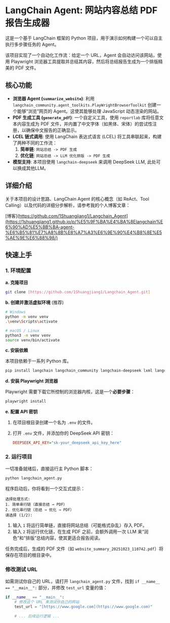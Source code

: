 
# LangChain Agent: 网站内容总结 PDF 报告生成器

这是一个基于 LangChain 框架的 Python 项目，用于演示如何构建一个可以自主执行多步骤任务的 Agent。

该项目实现了一个自动化工作流：给定一个 URL，Agent 会自动访问该网站，使用 Playwright 浏览器工具提取并总结其内容，然后将总结报告生成为一个排版精美的 PDF 文件。

## 核心功能

* **浏览器 Agent (`summarize_website`)**: 利用 `langchain_community.agent_toolkits.PlayWrightBrowserToolkit` 创建一个能够“浏览”网页的 Agent。这使其能够处理 JavaScript 动态渲染的网站。
* **PDF 生成工具 (`generate_pdf`)**: 一个自定义工具，使用 `reportlab` 库将任意文本内容生成为 PDF 文件，并内置了中文字体（如黑体、宋体）的尝试性注册，以确保中文报告的正确显示。
* **LCEL 链式调用**: 使用 LangChain 表达式语言 (LCEL) 将工具串联起来，构建了两种不同的工作流：
    1.  **简单链**: `网站总结 -> PDF 生成`
    2.  **优化链**: `网站总结 -> LLM 优化排版 -> PDF 生成`
* **模型支持**: 本项目使用 `langchain-deepseek` 来调用 DeepSeek LLM, 此处可以换成其他LLM。

## 详细介绍

关于本项目的设计思路、LangChain Agent 的核心概念（如 ReAct、Tool Calling）以及代码的详细分步解析，请参考我的个人博客文章：

[博客](https://github.com/1Shuangjiang1/Langchain_Agent](https://1shuangjiang1.github.io/p/%E5%9F%BA%E4%BA%8Elangchain%E6%90%AD%E5%BB%BA-agent-%E6%B5%81%E7%A8%8B%E8%A7%A3%E6%9E%90%E4%B8%8E%E5%AE%9E%E6%88%98/)


## 快速上手

### 1. 环境配置

**a. 克隆项目**

```bash
git clone [https://github.com/1Shuangjiang1/Langchain_Agent.git]
````

**b. 创建并激活虚拟环境** (推荐)

```bash
# Windows
python -m venv venv
.\venv\Scripts\activate

# macOS / Linux
python3 -m venv venv
source venv/bin/activate
```

**c. 安装依赖**

本项目依赖于一系列 Python 库。

```bash
pip install langchain langchain_community langchain-deepseek lxml langchainhub beautifulsoup4 reportlab playwright python-dotenv
```

**d. 安装 Playwright 浏览器**

Playwright 需要下载它所控制的浏览器内核，这是一个**必要步骤**：

```bash
playwright install
```

**e. 配置 API 密钥**

1.  在项目根目录创建一个名为 `.env` 的文件。

2.  打开 `.env` 文件，并添加你的 DeepSeek API 密钥：

    ```ini
    DEEPSEEK_API_KEY="sk-your_deepseek_api_key_here"
    ```

### 2\. 运行项目

一切准备就绪后，直接运行主 Python 脚本：

```bash
python langchain_agent.py
```

程序启动后，你将看到一个交互式提示：

```
选择处理方式:
1. 简单串行链（直接总结 → PDF）
2. 优化串行链（总结 → 优化 → PDF）
请选择 (1/2):
```

1.  输入 `1` 将运行简单链，直接将网站总结（可能格式杂乱）存入 PDF。
2.  输入 `2` 将运行优化链，在生成 PDF 之前，会额外调用一次 LLM 来“润色”和“排版”总结内容，使其更适合报告阅读。

任务完成后，生成的 PDF 文件（如 `website_summary_20251023_110742.pdf`）将保存在项目的根目录中。

### 修改测试 URL

如需测试你自己的 URL，请打开 `langchain_agent.py` 文件，找到 `if __name__ == "__main__":` 部分，并修改 `test_url` 变量的值：

```python
if __name__ == "__main__":
    # 修改这个 URL 来测试你自己的网站
    test_url = "[https://www.google.com](https://www.google.com)"
    
    # ... 后续运行逻辑 ...
```

